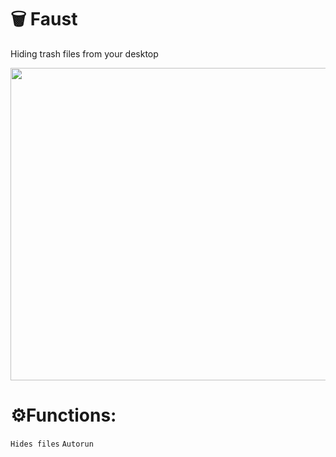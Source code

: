 # :wastebasket: Faust
Hiding trash files from your desktop

<img src="https://thumbs.gfycat.com/FluffyEveryBudgie-size_restricted.gif" width="900" height="500"/>

# :gear:Functions:
  `Hides files`
  `Autorun`
